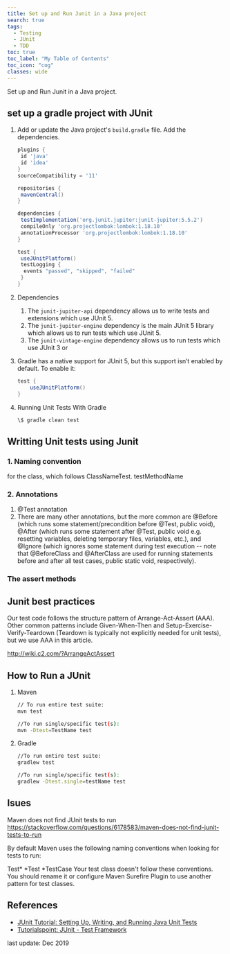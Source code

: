 ```yaml
---
title: Set up and Run Junit in a Java project
search: true
tags: 
  - Testing
  - JUnit
  - TDD
toc: true
toc_label: "My Table of Contents"
toc_icon: "cog"
classes: wide
---
```


Set up and Run Junit in a Java project.

## set up a gradle project with JUnit

1. Add or update the Java project's `build.gradle` file. Add the dependencies.

    ```gradle
    plugins {
     id 'java'
     id 'idea'
    }
    sourceCompatibility = '11'

    repositories {
     mavenCentral()
    }

    dependencies {
     testImplementation('org.junit.jupiter:junit-jupiter:5.5.2')
     compileOnly 'org.projectlombok:lombok:1.18.10'
     annotationProcessor 'org.projectlombok:lombok:1.18.10'
    }

    test {
     useJUnitPlatform()
     testLogging {
      events "passed", "skipped", "failed"
     }
    }
    ```

2. Dependencies

    1. The `junit-jupiter-api` dependency allows us to write tests and extensions which use JUnit 5.
    2. The `junit-jupiter-engine` dependency is the main JUnit 5 library which allows us to run tests which use JUnit 5.
    3. The `junit-vintage-engine` dependency allows us to run tests which use JUnit 3 or

3. Gradle has a native support for JUnit 5, but this support isn’t enabled by default. To enable it:

    ```gradle
    test {
        useJUnitPlatform()
    }
    ```

4. Running Unit Tests With Gradle

    ```bash
    \$ gradle clean test
    ```

## Writting Unit tests using Junit

### 1. Naming convention

for the class, which follows ClassNameTest.
testMethodName

### 2. Annotations

1. @Test annotation
2. There are many other annotations, but the more common are @Before (which runs some statement/precondition before @Test, public void), @After (which runs some statement after @Test, public void e.g. resetting variables, deleting temporary files, variables, etc.), and @Ignore (which ignores some statement during test execution -- note that @BeforeClass and @AfterClass are used for running statements before and after all test cases, public static void, respectively).

### The assert methods

## Junit best practices

Our test code follows the structure pattern of Arrange-Act-Assert (AAA). Other common patterns include Given-When-Then and Setup-Exercise-Verify-Teardown (Teardown is typically not explicitly needed for unit tests), but we use AAA in this article.

<http://wiki.c2.com/?ArrangeActAssert>

## How to Run a JUnit

1. Maven

    ```bash
    // To run entire test suite:
    mvn test

    //To run single/specific test(s):
    mvn -Dtest=TestName test
    ```

2. Gradle

    ```bash
    //To run entire test suite:
    gradlew test

    //To run single/specific test(s):
    gradlew -Dtest.single=testName test
    ```

## Isues

Maven does not find JUnit tests to run
<https://stackoverflow.com/questions/6178583/maven-does-not-find-junit-tests-to-run>

By default Maven uses the following naming conventions when looking for tests to run:

Test*
*Test
*TestCase
Your test class doesn't follow these conventions. You should rename it or configure Maven Surefire Plugin to use another pattern for test classes.

## References

- [JUnit Tutorial: Setting Up, Writing, and Running Java Unit Tests](https://blog.parasoft.com/junit-tutorial-setting-up-writing-and-running-java-unit-tests)
- [Tutorialspoint: JUnit - Test Framework](https://www.tutorialspoint.com/junit/junit_test_framework.htm)

last update: Dec 2019
